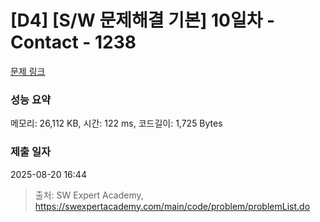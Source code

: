 # [D4] [S/W 문제해결 기본] 10일차 - Contact - 1238 

[문제 링크](https://swexpertacademy.com/main/code/problem/problemDetail.do?contestProbId=AV15B1cKAKwCFAYD) 

### 성능 요약

메모리: 26,112 KB, 시간: 122 ms, 코드길이: 1,725 Bytes

### 제출 일자

2025-08-20 16:44



> 출처: SW Expert Academy, https://swexpertacademy.com/main/code/problem/problemList.do